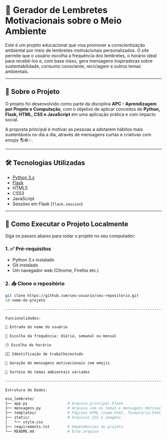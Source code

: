 # 🌿 Gerador de Lembretes Motivacionais sobre o Meio Ambiente

Este é um projeto educacional que visa promover a conscientização ambiental por meio de lembretes motivacionais personalizados. O site permite que o usuário escolha a frequência dos lembretes, o horário ideal para recebê-los e, com base nisso, gera mensagens inspiradoras sobre sustentabilidade, consumo consciente, reciclagem e outros temas ambientais.

---

## 🧠 Sobre o Projeto

O projeto foi desenvolvido como parte da disciplina **APC - Aprendizagem por Projeto e Computação**, com o objetivo de aplicar conceitos de **Python, Flask, HTML, CSS e JavaScript** em uma aplicação prática e com impacto social.

A proposta principal é motivar as pessoas a adotarem hábitos mais sustentáveis no dia a dia, através de mensagens curtas e criativas com emojis 🌎♻️✨.

---

## 🛠 Tecnologias Utilizadas

- [Python 3.x](https://www.python.org/)
- [Flask](https://flask.palletsprojects.com/)
- HTML5
- CSS3
- JavaScript
- Sessões em Flask (`flask.session`)

---

## 🚀 Como Executar o Projeto Localmente

Siga os passos abaixo para rodar o projeto no seu computador:

### 1. ✅ Pré-requisitos

- Python 3.x instalado
- Git instalado
- Um navegador web (Chrome, Firefox etc.)

### 2. 📥 Clone o repositório

```bash
git clone https://github.com/seu-usuario/seu-repositorio.git
cd nome-do-projeto

---------------------------------------------------------------------------

Funcionalidades:

📛 Entrada do nome do usuário

📅 Escolha da frequência: diária, semanal ou mensal

🕒 Escolha do horário

🧑‍💼 Identificação de trabalho/estudo

💬 Geração de mensagens motivacionais com emojis

🔄 Sorteio de temas ambientais variados

---------------------------------------------------------------------------

Estrutura de Dados:

eco_lembrete/
├── app.py                  # Arquivo principal Flask
├── mensagens.py            # Arquivo com os temas e mensagens motivacionais
├── templates/              # Páginas HTML (nome.html, formulario.html, mensagem.html)
├── static/                 # Arquivos CSS e imagens
│   └── style.css
├── requirements.txt        # Dependências do projeto
└── README.md               # Este arquivo
